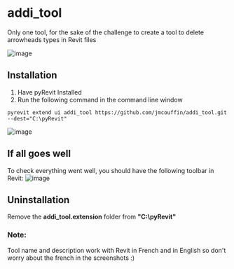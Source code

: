 # addi_tool
Only one tool, for the sake of the challenge to create a tool to delete arrowheads types in Revit files

![image](https://user-images.githubusercontent.com/7872003/176637237-c514820b-cc1a-40f1-abd8-36ac98772a46.png)

## Installation
1. Have pyRevit Installed
2. Run the following command in the command line window
```
pyrevit extend ui addi_tool https://github.com/jmcouffin/addi_tool.git --dest="C:\pyRevit"
```
![image](https://user-images.githubusercontent.com/7872003/176636800-1d66c87d-2374-40e4-bfc5-b3a068b64490.png)

## If all goes well
To check everything went well, you should have the following toolbar in Revit: 
![image](https://user-images.githubusercontent.com/7872003/176635857-0749017b-001c-4f87-ac89-8aa062684770.png)

## Uninstallation
Remove the **addi_tool.extension** folder from **"C:\pyRevit"**

### Note: 
Tool name and description work with Revit in French and in English so don't worry about the french in the screenshots :) 
